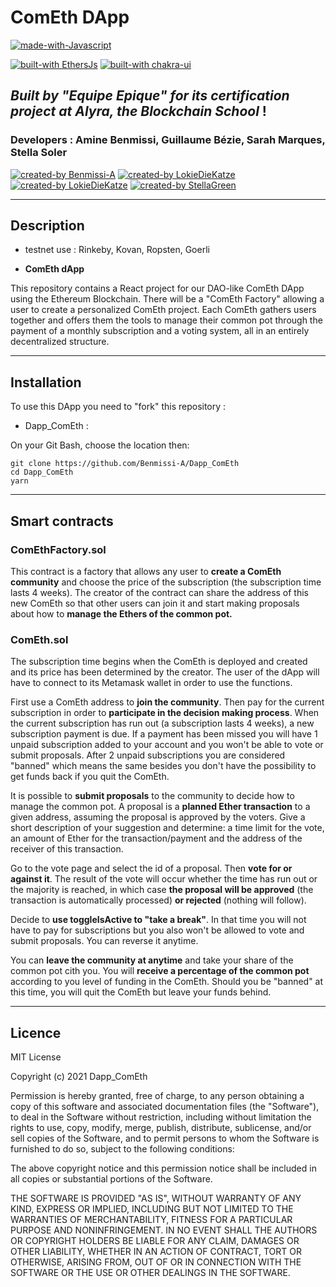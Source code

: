 # ComEth DApp

[![made-with-Javascript](https://img.shields.io/badge/Made%20with-Javascript-1f425f.svg)](https://developer.mozilla.org/fr/docs/Web/JavaScript)

[![built-with EthersJs](https://img.shields.io/badge/built%20with-Ethers_Js-3677FF)](https://docs.ethers.io/v5/)
[![built-with chakra-ui](https://img.shields.io/badge/built%20with-Chakra_Ui-3677FF)](https://chakra-ui.com/)

## _Built by "Equipe Epique" for its certification project at Alyra, the Blockchain School_ !

### Developers : Amine Benmissi, Guillaume Bézie, Sarah Marques, Stella Soler

[![created-by Benmissi-A](https://img.shields.io/badge/created%20by-Benmissi-FFA07A)](https://github.com/Benmissi-A)
[![created-by LokieDieKatze](https://img.shields.io/badge/created%20by-GuillaumeB75-FFA07A)](https://github.com/GuillaumeB75)
[![created-by LokieDieKatze](https://img.shields.io/badge/created%20by-LokiDieKatze-FFA07A)](https://github.com/LokiDieKatze)
[![created-by StellaGreen](https://img.shields.io/badge/created%20by-StellaGreen-FFA07A)](https://github.com/StellaGreen)

---

## Description

- testnet use : Rinkeby, Kovan, Ropsten, Goerli

- **ComEth dApp**

This repository contains a React project for our DAO-like ComEth DApp using the Ethereum Blockchain. There will be a "ComEth Factory" allowing a user to create a personalized ComEth project. Each ComEth gathers users together and offers them the tools to manage their common pot through the payment of a monthly subscription and a voting system, all in an entirely decentralized structure.

---

## Installation

To use this DApp you need to "fork" this repository :

- Dapp_ComEth :

On your Git Bash, choose the location then:

```
git clone https://github.com/Benmissi-A/Dapp_ComEth
cd Dapp_ComEth
yarn
```

---

## Smart contracts

### **ComEthFactory.sol**

This contract is a factory that allows any user to **create a ComEth community** and choose the price of the subscription (the subscription time lasts 4 weeks). The creator of the contract can share the address of this new ComEth so that other users can join it and start making proposals about how to **manage the Ethers of the common pot.**

### **ComEth.sol**

The subscription time begins when the ComEth is deployed and created and its price has been determined by the creator. The user of the dApp will have to connect to its Metamask wallet in order to use the functions.

First use a ComEth address to **join the community**.
Then pay for the current subscription in order to **participate in the decision making process**. When the current subscription has run out (a subscription lasts 4 weeks), a new subscription payment is due. If a payment has been missed you will have 1 unpaid subscription added to your account and you won't be able to vote or submit proposals. After 2 unpaid subscriptions you are considered "banned" which means the same besides you don't have the possibility to get funds back if you quit the ComEth.

It is possible to **submit proposals** to the community to decide how to manage the common pot. A proposal is a **planned Ether transaction** to a given address, assuming the proposal is approved by the voters. Give a short description of your suggestion and determine: a time limit for the vote, an amount of Ether for the transaction/payment and the address of the receiver of this transaction.

Go to the vote page and select the id of a proposal. Then **vote for or against it**. The result of the vote will occur whether the time has run out or the majority is reached, in which case **the proposal will be approved** (the transaction is automatically processed) **or rejected** (nothing will follow).

Decide to **use toggleIsActive to "take a break"**. In that time you will not have to pay for subscriptions but you also won't be allowed to vote and submit proposals. You can reverse it anytime.

You can **leave the community at anytime** and take your share of the common pot cith you. You will **receive a percentage of the common pot** according to you level of funding in the ComEth.
Should you be "banned" at this time, you will quit the ComEth but leave your funds behind.

---

## Licence

MIT License

Copyright (c) 2021 Dapp_ComEth

Permission is hereby granted, free of charge, to any person obtaining a copy
of this software and associated documentation files (the "Software"), to deal
in the Software without restriction, including without limitation the rights
to use, copy, modify, merge, publish, distribute, sublicense, and/or sell
copies of the Software, and to permit persons to whom the Software is
furnished to do so, subject to the following conditions:

The above copyright notice and this permission notice shall be included in all
copies or substantial portions of the Software.

THE SOFTWARE IS PROVIDED "AS IS", WITHOUT WARRANTY OF ANY KIND, EXPRESS OR
IMPLIED, INCLUDING BUT NOT LIMITED TO THE WARRANTIES OF MERCHANTABILITY,
FITNESS FOR A PARTICULAR PURPOSE AND NONINFRINGEMENT. IN NO EVENT SHALL THE
AUTHORS OR COPYRIGHT HOLDERS BE LIABLE FOR ANY CLAIM, DAMAGES OR OTHER
LIABILITY, WHETHER IN AN ACTION OF CONTRACT, TORT OR OTHERWISE, ARISING FROM,
OUT OF OR IN CONNECTION WITH THE SOFTWARE OR THE USE OR OTHER DEALINGS IN THE
SOFTWARE.
